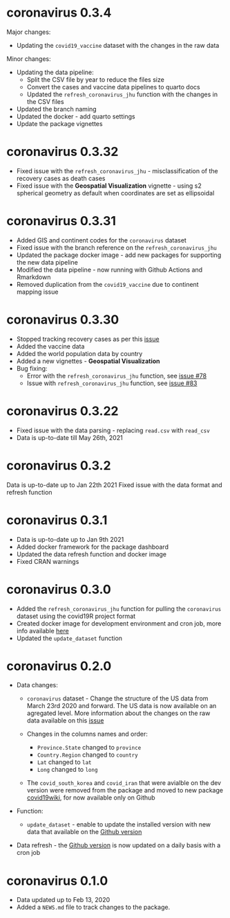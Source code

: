 # coronavirus 0.3.4

Major changes:
- Updating the `covid19_vaccine` dataset with the changes in the raw data

Minor changes:
- Updating the data pipeline:
  - Split the CSV file by year to reduce the files size
  - Convert the cases and vaccine data pipelines to quarto docs
  - Updated the `refresh_coronavirus_jhu` function with the changes in the CSV files
- Updated the branch naming
- Updated the docker - add quarto settings
- Update the package vignettes 

# coronavirus 0.3.32

- Fixed issue with the `refresh_coronavirus_jhu` - misclassification of the recovery cases as death cases
- Fixed issue with the **Geospatial Visualization** vignette - using s2 spherical geometry as default when coordinates are set as ellipsoidal

# coronavirus 0.3.31

- Added GIS and continent codes for the `coronavirus` dataset
- Fixed issue with the branch reference on the `refresh_coronavirus_jhu`
- Updated the package docker image - add new packages for supporting the new data pipeline
- Modified the data pipeline - now running with Github Actions and Rmarkdown
- Removed duplication from the `covid19_vaccine` due to continent mapping issue


# coronavirus 0.3.30

- Stopped tracking recovery cases as per this [issue](https://github.com/CSSEGISandData/COVID-19/issues/4465)
- Added the vaccine data
- Added the world population data by country
- Added a new vignettes - **Geospatial Visualization**
- Bug fixing:
  - Error with the `refresh_coronavirus_jhu` function, see [issue #78](https://github.com/RamiKrispin/coronavirus/issues/78)
  - Issue with `refresh_coronavirus_jhu` function, see [issue #83](https://github.com/RamiKrispin/coronavirus/issues/83)


# coronavirus 0.3.22

-   Fixed issue with the data parsing - replacing `read.csv` with `read_csv`
-   Data is up-to-date till May 26th, 2021

# coronavirus 0.3.2

Data is up-to-date up to Jan 22th 2021 Fixed issue with the data format and refresh function

# coronavirus 0.3.1

-   Data is up-to-date up to Jan 9th 2021
-   Added docker framework for the package dashboard
-   Updated the data refresh function and docker image
-   Fixed CRAN warnings

# coronavirus 0.3.0

-   Added the `refresh_coronavirus_jhu` function for pulling the `coronavirus` dataset using the covid19R project format
-   Created docker image for development environment and cron job, more info available [here](https://github.com/RamiKrispin/coronavirus/tree/master/docker)
-   Updated the `update_dataset` function

# coronavirus 0.2.0

-   Data changes:

    -   `coronavirus` dataset - Change the structure of the US data from March 23rd 2020 and forward. The US data is now available on an agregated level. More information about the changes on the raw data available on this [issue](https://github.com/CSSEGISandData/COVID-19/issues/1250)

    -   Changes in the columns names and order:

        -   `Province.State` changed to `province`
        -   `Country.Region` changed to `country`
        -   `Lat` changed to `lat`
        -   `Long` changed to `long`

    -   The `covid_south_korea` and `covid_iran` that were avialble on the dev version were removed from the package and moved to new package [covid19wiki](https://github.com/RamiKrispin/covid19wiki), for now available only on Github

-   Function:

    -   `update_dataset` - enable to update the installed version with new data that available on the [Github version](https://github.com/RamiKrispin/coronavirus)

-   Data refresh - the [Github version](https://github.com/RamiKrispin/coronavirus) is now updated on a daily basis with a cron job

# coronavirus 0.1.0

-   Data updated up to Feb 13, 2020
-   Added a `NEWS.md` file to track changes to the package.
